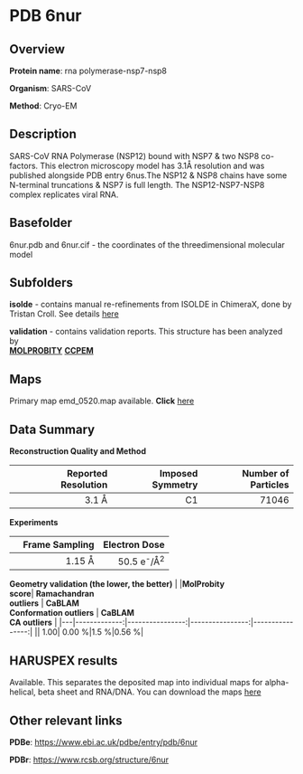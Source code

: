 # PDB 6nur

## Overview

**Protein name**: rna polymerase-nsp7-nsp8

**Organism**: SARS-CoV

**Method**: Cryo-EM

## Description

SARS-CoV RNA Polymerase (NSP12) bound with NSP7 & two NSP8 co-factors. This electron microscopy model has 3.1Å resolution and was published alongside PDB entry 6nus.The NSP12 & NSP8 chains have some N-terminal truncations & NSP7 is full length. The NSP12-NSP7-NSP8 complex replicates viral RNA.

## Basefolder

6nur.pdb and 6nur.cif - the coordinates of the threedimensional molecular model

## Subfolders

**isolde** - contains manual re-refinements from ISOLDE in ChimeraX, done by Tristan Croll. See details [here](https://github.com/thorn-lab/coronavirus_structural_task_force/blob/master/pdb/rna_polymerase-nsp7-nsp8/SARS-CoV/6nur/isolde/directory_info.txt)



**validation** - contains validation reports. This structure has been analyzed by <br>  [**MOLPROBITY**](https://github.com/thorn-lab/coronavirus_structural_task_force/tree/master/pdb/rna_polymerase-nsp7-nsp8/SARS-CoV/6nur/validation/molprobity)   [**CCPEM**](https://github.com/thorn-lab/coronavirus_structural_task_force/tree/master/pdb/rna_polymerase-nsp7-nsp8/SARS-CoV/6nur/validation/ccpem-validation) 



## Maps

Primary map emd_0520.map available. **Click** [here](http://ftp.wwpdb.org/pub/emdb/structures/EMD-0520/map/) 

## Data Summary
**Reconstruction Quality and Method**

|   | Reported Resolution | Imposed Symmetry | Number of Particles |
|---|-------------:|----------------:|--------------:|
|   |3.1 Å|C1|71046|

**Experiments**

|   | Frame Sampling | Electron Dose |
|---|-------------:|----------------:|
|   |1.15 Å|50.5 e<sup>-</sup>/Å<sup>2</sup>|

**Geometry validation (the lower, the better)**
|   |**MolProbity<br>score**| **Ramachandran<br>outliers** | **CaBLAM<br>Conformation outliers** | **CaBLAM<br>CA outliers** |
|---|-------------:|----------------:|----------------:|----------------:|
||  1.00|  0.00 %|1.5 %|0.56 %|

## HARUSPEX results

Available. This separates the deposited map into individual maps for alpha-helical, beta sheet and RNA/DNA. You can download the maps [here](https://zenodo.org/record/3820101)

## Other relevant links 
**PDBe**:  https://www.ebi.ac.uk/pdbe/entry/pdb/6nur
 
**PDBr**: https://www.rcsb.org/structure/6nur 

